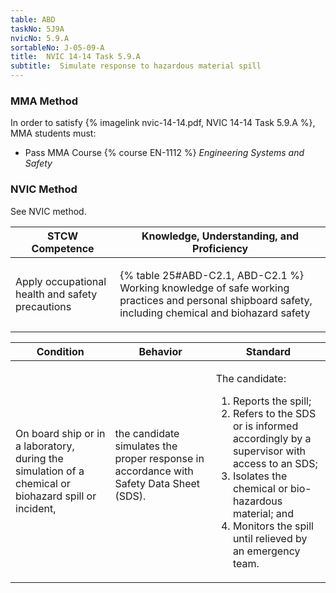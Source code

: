 ```yaml
---
table: ABD
taskNo: 5J9A
nvicNo: 5.9.A 
sortableNo: J-05-09-A
title:  NVIC 14-14 Task 5.9.A
subtitle:  Simulate response to hazardous material spill
---
```



### MMA Method

In order to satisfy  {% imagelink nvic-14-14.pdf, NVIC 14-14 Task 5.9.A %}, MMA students must:

* Pass MMA Course {% course EN-1112 %}  *Engineering Systems and Safety*


### NVIC Method

<a onclick="togglevisibility('nvic_methods')" >See NVIC method.</a>

<div id='nvic_methods' class='hide'>

<table>
<thead>
<tr>
<th class='forty'> STCW Competence </th>
<th class='sixty'> Knowledge, Understanding, and Proficiency </th>
</tr>
</thead>




<tbody>
<tr><td markdown='1'>

Apply occupational health and safety precautions

</td><td markdown='1'>

{% table 25#ABD-C2.1, ABD-C2.1 %} Working knowledge of safe working practices and personal shipboard safety, including chemical and biohazard safety

</td></tr>


</tbody>
</table>


<table>
<thead>
<tr><th class='twenty'>  Condition </th><th class='twenty'> Behavior </th><th  class='sixty'>Standard </th></tr>
</thead>
<tbody >



<tr><td markdown='1'>

On board ship or in a laboratory, during the simulation of a chemical or biohazard spill or incident,

</td><td markdown='1'>

the candidate simulates the proper response in accordance with Safety Data Sheet (SDS).

<br>

<div class="tooltip" markdown='1'>



</div>


</td><td markdown='1'>

The candidate:

1. Reports the spill;
2. Refers to the SDS or is informed accordingly by a supervisor with access to an SDS;
3. Isolates the chemical or bio-hazardous material; and
4. Monitors the spill until relieved by an emergency team. 

</td></tr>
</tbody>
</table>
</div>
